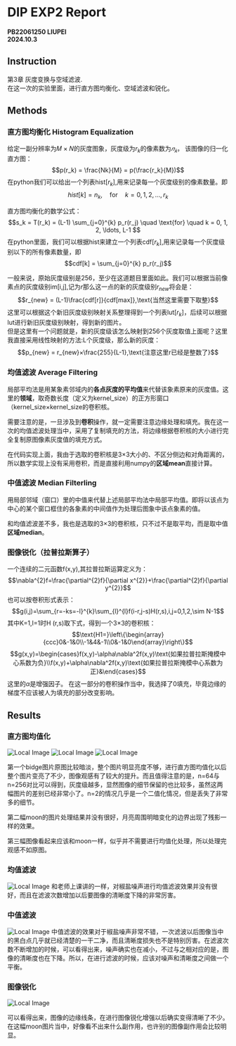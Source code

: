 
# DIP EXP2 Report

**PB22061250 LIUPEI**  
**2024.10.3**

## Instruction
第3章 灰度变换与空域滤波.  
在这一次的实验里面，进行直方图均衡化、空域滤波和锐化。

## Methods
### 直方图均衡化 Histogram Equalization
给定一副分辨率为𝑀 × 𝑁的灰度图象，灰度级为$r_k$的像素数为$𝑛_𝑘$，
该图像的归一化直方图：
$$p(r_k) = \frac{Nk}{M} = p(\frac{r_k}{M})$$
在python我们可以给出一个列表hist[$r_k$],用来记录每一个灰度级别的像素数量。即$$hist[k] = n_k,\quad \text{for} \quad k = 0, 1, 2, \ldots, r_k $$
    
直方图均衡化的数学公式：
$$s_k = T(r_k) = (L-1) \sum_{j=0}^{k} p_r(r_j) \quad \text{for} \quad k = 0, 1, 2, \ldots, L-1 $$
在python里面，我们可以根据hist来建立一个列表cdf[$r_k$],用来记录每一个灰度级别以下的所有像素数量，即$$cdf[k] = \sum_{j=0}^{k} p_r(r_j)$$

一般来说，原始灰度级别是256，至少在这道题目里面如此。我们可以根据当前像素点的灰度级别im[i,j],记为$r$那么这一点的新的灰度级别$r_{new}$将会是：$$r_{new} = (L-1)\frac{cdf[r]}{cdf[max]},\text{当然这里需要下取整}$$
这里可以根据这个新旧灰度级别映射关系整理得到一个列表lut[$r_k$]，后续可以根据lut进行新旧灰度级别映射，得到新的图片。  
但是这里有一个问题就是，新的灰度级该怎么映射到256个灰度取值上面呢？这里我直接采用线性映射的方法:L个灰度级，那么新的灰度：$$p_{new} = r_{new}×\frac{255}{L-1},\text{注意这里r已经是整数了}$$

### 均值滤波 Average Filtering
局部平均法是用某象素邻域内的**各点灰度的平均值**来代替该象素原来的灰度值。这里的**领域**，取奇数长度（定义为kernel_size）的正方形窗口（kernel_size×kernel_size的卷积核。
  
需要注意的是，一旦涉及到**卷积**操作，就一定需要注意边缘处理和填充。我在这一次的均值滤波处理当中，采用了复制填充的方法，将边缘根据卷积核的大小进行完全复制原图像素灰度值的填充方式。
  
在代码实现上面，我由于选取的卷积核是3×3大小的、不区分侧边和对角距离的，所以数学实现上没有采用卷积，而是直接利用numpy的**区域mean**直接计算。

### 中值滤波 Median Filterling
用局部邻域（窗口）里的中值来代替上述局部平均法中局部平均值。即将以该点为中心的某个窗口框住的各象素的中间值作为处理后图象中该点象素的值。

和均值滤波差不多，我也是选取的3×3的卷积核，只不过不是取平均，而是取中值**区域median**。

### 图像锐化（拉普拉斯算子）
一个连续的二元函数f(x,y),其拉普拉斯运算定义为：
$$\nabla^{2}f=\frac{\partial^{2}f}{\partial x^{2}}+\frac{\partial^{2}f}{\partial y^{2}}$$
也可以按卷积形式表示：
$$g(i,j)=\sum_{r=-ks=-l}^{k}\sum_{l}^{l}f(i-r,j-s)H(r,s),i,j=0,1,2,\sim N-1$$
其中K=1,I=1时H (r,s)取下式，得到一个3×3的卷积核：
$$\text{H1=}\left\{\begin{array}{ccc}0&-1&0\\-1&4&-1\\0&-1&0\end{array}\right\}$$
$$g(x,y)=\begin{cases}f(x,y)-\alpha\nabla^2f(x,y)\text{如果拉普拉斯掩模中心系数为负}\\f(x,y)+\alpha\nabla^2f(x,y)\text{如果拉普拉斯掩模中心系数为正}&\end{cases}$$
这里的$\alpha$是增强因子。
在这一部分的卷积操作当中，我选择了0填充，毕竟边缘的梯度不应该被人为填充的部分改变影响。

## Results
### 直方图均值化

![Local Image](./result/bridge_combined_histogram_equalization.jpg)
![Local Image](./result/moon_combined_histogram_equalization.jpg)
![Local Image](./result/circuit_combined_histogram_equalization.jpg)

第一个bidge图片原图比较暗淡，整个图片明显亮度不够，进行直方图均值化以后整个图片变亮了不少，图像观感有了较大的提升。而且值得注意的是，n=64与n=256对比可以得到，灰度级越多，显然图像的细节保留的也比较多，虽然这两幅图片的差别已经非常小了。n=2的情况几乎是一个二值化情况，但是丢失了非常多的细节。

第二幅moon的图片处理结果并没有很好，月亮周围明暗变化的边界出现了残影一样的效果。

第三幅图像看起来应该和moon一样，似乎并不需要进行均值化处理，所以处理完观感不如原图。

### 均值滤波
![Local Image](./result/circuit_combined_filter.jpg)
和老师上课讲的一样，对椒盐噪声进行均值滤波效果并没有很好，而且在滤波次数增加以后要图像的清晰度下降的非常厉害。

### 中值滤波
![Local Image](./result/circuit_combined_Median_filter.jpg)
中值滤波的效果对于椒盐噪声非常不错，一次滤波以后图像当中的黑白点几乎就已经清楚的一干二净，而且清晰度损失也不是特别厉害。在滤波次数不断增加的时候，可以看得出来，噪声确实也在减小，不过与之相对应的是，图像的清晰度也在下降。所以，在进行滤波的时候，应该对噪声和清晰度之间做一个平衡。

### 图像锐化
![Local Image](./result/moon_combined_sharpen.jpg)

可以看得出来，图像的边缘线条，在进行图像锐化增强以后确实变得清晰了不少。在这幅moon图片当中，好像看不出来什么副作用，也许别的图像副作用会比较明显。
